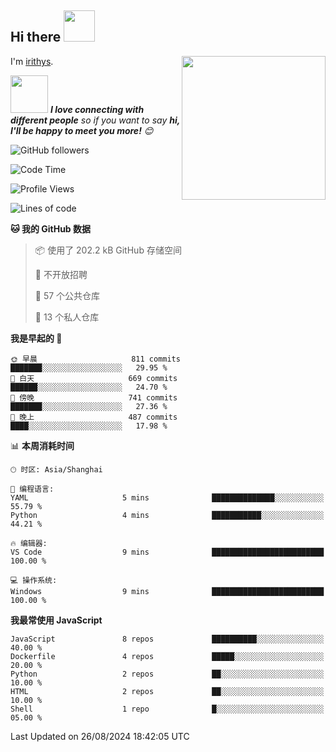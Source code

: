 <h2> Hi there <img src="https://media.giphy.com/media/mGcNjsfWAjY5AEZNw6/giphy.gif" width="50"></h2>
<img align='right' src="https://media.giphy.com/media/ieyl9zmCjO4b4t6qoY/giphy.gif" width="230">

I'm [irithys](https://irithys.com).

<img src="https://media.giphy.com/media/LnQjpWaON8nhr21vNW/giphy.gif" width="60"> <em><b>I love connecting with different people</b> so if you want to say <b>hi, I'll be happy to meet you more!</b> 😊</em>

![GitHub followers](https://img.shields.io/github/followers/irithys)


<!--START_SECTION:waka-->
![Code Time](http://img.shields.io/badge/Code%20Time-326%20hrs%2055%20mins-blue)

![Profile Views](http://img.shields.io/badge/%E4%B8%AA%E4%BA%BA%E8%B5%84%E6%96%99%E8%A7%82%E7%9C%8B%E6%AC%A1%E6%95%B0-20-blue)

![Lines of code](https://img.shields.io/badge/%E4%BB%8E%E3%80%8CHello%20World%E3%80%8D%E8%B5%B7%E6%88%91%E5%B7%B2%E7%BB%8F%E5%86%99%E4%BA%86-834.4%20thousand%20%E8%A1%8C%E4%BB%A3%E7%A0%81-blue)

**🐱 我的 GitHub 数据** 

> 📦  使用了 202.2 kB GitHub 存储空间 
 > 
> 🚫 不开放招聘
 > 
> 📜 57 个公共仓库 
 > 
> 🔑 13 个私人仓库 
 > 
**我是早起的 🐤** 

```text
🌞 早晨                     811 commits         ███████░░░░░░░░░░░░░░░░░░   29.95 % 
🌆 白天                     669 commits         ██████░░░░░░░░░░░░░░░░░░░   24.70 % 
🌃 傍晚                     741 commits         ███████░░░░░░░░░░░░░░░░░░   27.36 % 
🌙 晚上                     487 commits         ████░░░░░░░░░░░░░░░░░░░░░   17.98 % 
```


📊 **本周消耗时间** 

```text
🕑︎ 时区: Asia/Shanghai

💬 编程语言: 
YAML                     5 mins              ██████████████░░░░░░░░░░░   55.79 % 
Python                   4 mins              ███████████░░░░░░░░░░░░░░   44.21 % 

🔥 编辑器: 
VS Code                  9 mins              █████████████████████████   100.00 % 

💻 操作系统: 
Windows                  9 mins              █████████████████████████   100.00 % 
```

**我最常使用 JavaScript** 

```text
JavaScript               8 repos             ██████████░░░░░░░░░░░░░░░   40.00 % 
Dockerfile               4 repos             █████░░░░░░░░░░░░░░░░░░░░   20.00 % 
Python                   2 repos             ██░░░░░░░░░░░░░░░░░░░░░░░   10.00 % 
HTML                     2 repos             ██░░░░░░░░░░░░░░░░░░░░░░░   10.00 % 
Shell                    1 repo              █░░░░░░░░░░░░░░░░░░░░░░░░   05.00 % 
```




 Last Updated on 26/08/2024 18:42:05 UTC
<!--END_SECTION:waka-->

